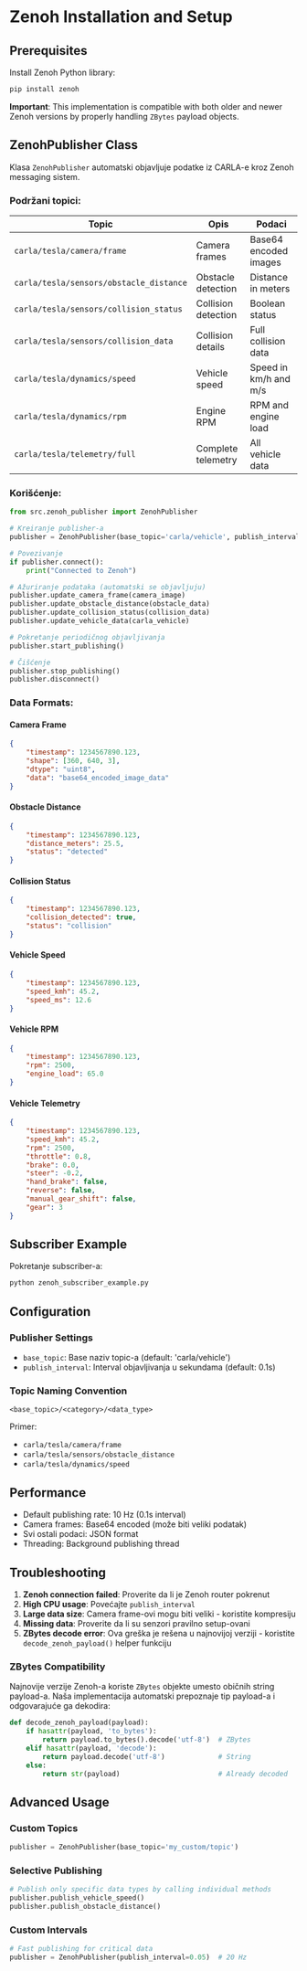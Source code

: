 # Zenoh Installation and Setup

## Prerequisites

Install Zenoh Python library:

```bash
pip install zenoh
```

**Important**: This implementation is compatible with both older and newer Zenoh versions by properly handling `ZBytes` payload objects.

## ZenohPublisher Class

Klasa `ZenohPublisher` automatski objavljuje podatke iz CARLA-e kroz Zenoh messaging sistem.

### Podržani topici:

| Topic | Opis | Podaci |
|-------|------|--------|
| `carla/tesla/camera/frame` | Camera frames | Base64 encoded images |
| `carla/tesla/sensors/obstacle_distance` | Obstacle detection | Distance in meters |
| `carla/tesla/sensors/collision_status` | Collision detection | Boolean status |
| `carla/tesla/sensors/collision_data` | Collision details | Full collision data |
| `carla/tesla/dynamics/speed` | Vehicle speed | Speed in km/h and m/s |
| `carla/tesla/dynamics/rpm` | Engine RPM | RPM and engine load |
| `carla/tesla/telemetry/full` | Complete telemetry | All vehicle data |

### Korišćenje:

```python
from src.zenoh_publisher import ZenohPublisher

# Kreiranje publisher-a
publisher = ZenohPublisher(base_topic='carla/vehicle', publish_interval=0.1)

# Povezivanje
if publisher.connect():
    print("Connected to Zenoh")

# Ažuriranje podataka (automatski se objavljuju)
publisher.update_camera_frame(camera_image)
publisher.update_obstacle_distance(obstacle_data)
publisher.update_collision_status(collision_data)
publisher.update_vehicle_data(carla_vehicle)

# Pokretanje periodičnog objavljivanja
publisher.start_publishing()

# Čišćenje
publisher.stop_publishing()
publisher.disconnect()
```

### Data Formats:

#### Camera Frame
```json
{
    "timestamp": 1234567890.123,
    "shape": [360, 640, 3],
    "dtype": "uint8",
    "data": "base64_encoded_image_data"
}
```

#### Obstacle Distance
```json
{
    "timestamp": 1234567890.123,
    "distance_meters": 25.5,
    "status": "detected"
}
```

#### Collision Status
```json
{
    "timestamp": 1234567890.123,
    "collision_detected": true,
    "status": "collision"
}
```

#### Vehicle Speed
```json
{
    "timestamp": 1234567890.123,
    "speed_kmh": 45.2,
    "speed_ms": 12.6
}
```

#### Vehicle RPM
```json
{
    "timestamp": 1234567890.123,
    "rpm": 2500,
    "engine_load": 65.0
}
```

#### Vehicle Telemetry
```json
{
    "timestamp": 1234567890.123,
    "speed_kmh": 45.2,
    "rpm": 2500,
    "throttle": 0.8,
    "brake": 0.0,
    "steer": -0.2,
    "hand_brake": false,
    "reverse": false,
    "manual_gear_shift": false,
    "gear": 3
}
```

## Subscriber Example

Pokretanje subscriber-a:

```bash
python zenoh_subscriber_example.py
```

## Configuration

### Publisher Settings
- `base_topic`: Base naziv topic-a (default: 'carla/vehicle')
- `publish_interval`: Interval objavljivanja u sekundama (default: 0.1s)

### Topic Naming Convention
```
<base_topic>/<category>/<data_type>
```

Primer:
- `carla/tesla/camera/frame`
- `carla/tesla/sensors/obstacle_distance`
- `carla/tesla/dynamics/speed`

## Performance

- Default publishing rate: 10 Hz (0.1s interval)
- Camera frames: Base64 encoded (može biti veliki podatak)
- Svi ostali podaci: JSON format
- Threading: Background publishing thread

## Troubleshooting

1. **Zenoh connection failed**: Proverite da li je Zenoh router pokrenut
2. **High CPU usage**: Povećajte `publish_interval`
3. **Large data size**: Camera frame-ovi mogu biti veliki - koristite kompresiju
4. **Missing data**: Proverite da li su senzori pravilno setup-ovani
5. **ZBytes decode error**: Ova greška je rešena u najnovijoj verziji - koristite `decode_zenoh_payload()` helper funkciju

### ZBytes Compatibility
Najnovije verzije Zenoh-a koriste `ZBytes` objekte umesto običnih string payload-a. Naša implementacija automatski prepoznaje tip payload-a i odgovarajuće ga dekodira:

```python
def decode_zenoh_payload(payload):
    if hasattr(payload, 'to_bytes'):
        return payload.to_bytes().decode('utf-8')  # ZBytes
    elif hasattr(payload, 'decode'):
        return payload.decode('utf-8')             # String
    else:
        return str(payload)                        # Already decoded
```

## Advanced Usage

### Custom Topics
```python
publisher = ZenohPublisher(base_topic='my_custom/topic')
```

### Selective Publishing
```python
# Publish only specific data types by calling individual methods
publisher.publish_vehicle_speed()
publisher.publish_obstacle_distance()
```

### Custom Intervals
```python
# Fast publishing for critical data
publisher = ZenohPublisher(publish_interval=0.05)  # 20 Hz
```